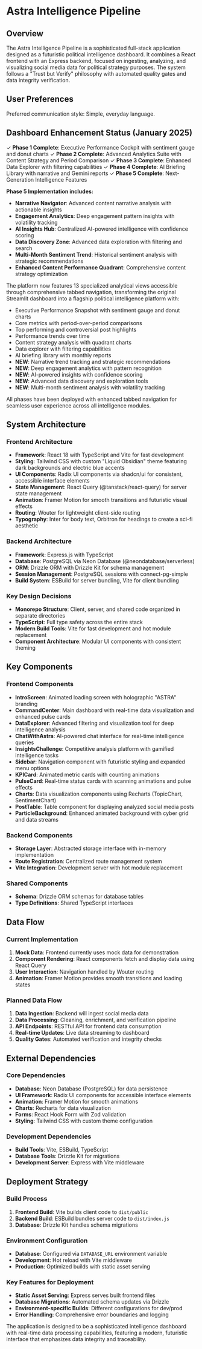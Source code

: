 # Astra Intelligence Pipeline

## Overview

The Astra Intelligence Pipeline is a sophisticated full-stack application designed as a futuristic political intelligence dashboard. It combines a React frontend with an Express backend, focused on ingesting, analyzing, and visualizing social media data for political strategy purposes. The system follows a "Trust but Verify" philosophy with automated quality gates and data integrity verification.

## User Preferences

Preferred communication style: Simple, everyday language.

## Dashboard Enhancement Status (January 2025)

✓ **Phase 1 Complete**: Executive Performance Cockpit with sentiment gauge and donut charts
✓ **Phase 2 Complete**: Advanced Analytics Suite with Content Strategy and Period Comparison
✓ **Phase 3 Complete**: Enhanced Data Explorer with filtering capabilities
✓ **Phase 4 Complete**: AI Briefing Library with narrative and Gemini reports
✓ **Phase 5 Complete**: Next-Generation Intelligence Features

**Phase 5 Implementation includes:**
- **Narrative Navigator**: Advanced content narrative analysis with actionable insights
- **Engagement Analytics**: Deep engagement pattern insights with volatility tracking
- **AI Insights Hub**: Centralized AI-powered intelligence with confidence scoring
- **Data Discovery Zone**: Advanced data exploration with filtering and search
- **Multi-Month Sentiment Trend**: Historical sentiment analysis with strategic recommendations
- **Enhanced Content Performance Quadrant**: Comprehensive content strategy optimization

The platform now features 13 specialized analytical views accessible through comprehensive tabbed navigation, transforming the original Streamlit dashboard into a flagship political intelligence platform with:
- Executive Performance Snapshot with sentiment gauge and donut charts
- Core metrics with period-over-period comparisons
- Top performing and controversial post highlights
- Performance trends over time
- Content strategy analysis with quadrant charts
- Data explorer with filtering capabilities
- AI briefing library with monthly reports
- **NEW**: Narrative trend tracking and strategic recommendations
- **NEW**: Deep engagement analytics with pattern recognition
- **NEW**: AI-powered insights with confidence scoring
- **NEW**: Advanced data discovery and exploration tools
- **NEW**: Multi-month sentiment analysis with volatility tracking

All phases have been deployed with enhanced tabbed navigation for seamless user experience across all intelligence modules.

## System Architecture

### Frontend Architecture
- **Framework**: React 18 with TypeScript and Vite for fast development
- **Styling**: Tailwind CSS with custom "Liquid Obsidian" theme featuring dark backgrounds and electric blue accents
- **UI Components**: Radix UI components via shadcn/ui for consistent, accessible interface elements
- **State Management**: React Query (@tanstack/react-query) for server state management
- **Animation**: Framer Motion for smooth transitions and futuristic visual effects
- **Routing**: Wouter for lightweight client-side routing
- **Typography**: Inter for body text, Orbitron for headings to create a sci-fi aesthetic

### Backend Architecture
- **Framework**: Express.js with TypeScript
- **Database**: PostgreSQL via Neon Database (@neondatabase/serverless)
- **ORM**: Drizzle ORM with Drizzle Kit for schema management
- **Session Management**: PostgreSQL sessions with connect-pg-simple
- **Build System**: ESBuild for server bundling, Vite for client bundling

### Key Design Decisions
- **Monorepo Structure**: Client, server, and shared code organized in separate directories
- **TypeScript**: Full type safety across the entire stack
- **Modern Build Tools**: Vite for fast development and hot module replacement
- **Component Architecture**: Modular UI components with consistent theming

## Key Components

### Frontend Components
- **IntroScreen**: Animated loading screen with holographic "ASTRA" branding
- **CommandCenter**: Main dashboard with real-time data visualization and enhanced pulse cards
- **DataExplorer**: Advanced filtering and visualization tool for deep intelligence analysis
- **ChatWithAstra**: AI-powered chat interface for real-time intelligence queries
- **InsightsChallenge**: Competitive analysis platform with gamified intelligence tasks
- **Sidebar**: Navigation component with futuristic styling and expanded menu options
- **KPICard**: Animated metric cards with counting animations
- **PulseCard**: Real-time status cards with scanning animations and pulse effects
- **Charts**: Data visualization components using Recharts (TopicChart, SentimentChart)
- **PostTable**: Table component for displaying analyzed social media posts
- **ParticleBackground**: Enhanced animated background with cyber grid and data streams

### Backend Components
- **Storage Layer**: Abstracted storage interface with in-memory implementation
- **Route Registration**: Centralized route management system
- **Vite Integration**: Development server with hot module replacement

### Shared Components
- **Schema**: Drizzle ORM schemas for database tables
- **Type Definitions**: Shared TypeScript interfaces

## Data Flow

### Current Implementation
1. **Mock Data**: Frontend currently uses mock data for demonstration
2. **Component Rendering**: React components fetch and display data using React Query
3. **User Interaction**: Navigation handled by Wouter routing
4. **Animation**: Framer Motion provides smooth transitions and loading states

### Planned Data Flow
1. **Data Ingestion**: Backend will ingest social media data
2. **Data Processing**: Cleaning, enrichment, and verification pipeline
3. **API Endpoints**: RESTful API for frontend data consumption
4. **Real-time Updates**: Live data streaming to dashboard
5. **Quality Gates**: Automated verification and integrity checks

## External Dependencies

### Core Dependencies
- **Database**: Neon Database (PostgreSQL) for data persistence
- **UI Framework**: Radix UI components for accessible interface elements
- **Animation**: Framer Motion for smooth animations
- **Charts**: Recharts for data visualization
- **Forms**: React Hook Form with Zod validation
- **Styling**: Tailwind CSS with custom theme configuration

### Development Dependencies
- **Build Tools**: Vite, ESBuild, TypeScript
- **Database Tools**: Drizzle Kit for migrations
- **Development Server**: Express with Vite middleware

## Deployment Strategy

### Build Process
1. **Frontend Build**: Vite builds client code to `dist/public`
2. **Backend Build**: ESBuild bundles server code to `dist/index.js`
3. **Database**: Drizzle Kit handles schema migrations

### Environment Configuration
- **Database**: Configured via `DATABASE_URL` environment variable
- **Development**: Hot reload with Vite middleware
- **Production**: Optimized builds with static asset serving

### Key Features for Deployment
- **Static Asset Serving**: Express serves built frontend files
- **Database Migrations**: Automated schema updates via Drizzle
- **Environment-specific Builds**: Different configurations for dev/prod
- **Error Handling**: Comprehensive error boundaries and logging

The application is designed to be a sophisticated intelligence dashboard with real-time data processing capabilities, featuring a modern, futuristic interface that emphasizes data integrity and traceability.